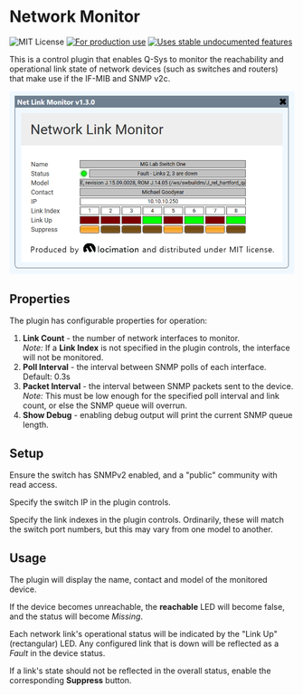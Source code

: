 # Network Monitor

![MIT License](https://img.shields.io/badge/license-MIT-blue) [![For production use](https://img.shields.io/badge/stability-prod%20ready-brightgreen)](https://gist.github.com/gdyr/2e54d8afb39d4ea789b4830603ca34b2) [![Uses stable undocumented features](https://img.shields.io/badge/support-stable-brightgreen)](https://gist.github.com/gdyr/2e54d8afb39d4ea789b4830603ca34b2)

This is a control plugin that enables Q-Sys to monitor the reachability and operational link state of network devices (such as switches and routers) that make use if the IF-MIB and SNMP v2c.


<img src="screenshot.png" />

## Properties

The plugin has configurable properties for operation:

1. **Link Count** - the number of network interfaces to monitor.<br>
*Note:* If a **Link Index** is not specified in the plugin controls, the interface will not be monitored.
2. **Poll Interval** - the interval between SNMP polls of each interface. Default: 0.3s
3. **Packet Interval** - the interval between SNMP packets sent to the device.<br>*Note:* This must be low enough for the specified poll interval and link count, or else the SNMP queue will overrun.
4. **Show Debug** - enabling debug output will print the current SNMP queue length.

## Setup

Ensure the switch has SNMPv2 enabled, and a "public" community with read access.

Specify the switch IP in the plugin controls.

Specify the link indexes in the plugin controls. Ordinarily, these will match the switch port numbers, but this may vary from one model to another.

## Usage

The plugin will display the name, contact and model of the monitored device.

If the device becomes unreachable, the **reachable** LED will become false, and the status will become *Missing*.

Each network link's operational status will be indicated by the "Link Up" (rectangular) LED. Any configured link that is down will be reflected as a *Fault* in the device status.

If a link's state should not be reflected in the overall status, enable the corresponding **Suppress** button.
